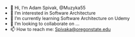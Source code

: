 - 👋 Hi, I’m Adam Spivak, @Muzyka55
- 👀 I’m interested in Software Architecture
- 🌱 I’m currently learning Software Architecture on Udemy
- 💞️ I’m looking to collaborate on ...
- 📫 How to reach me: Spivaka@oregonstate.edu

<!---
Muzyka55/Muzyka55 is a ✨ special ✨ repository because its `README.md` (this file) appears on your GitHub profile.
You can click the Preview link to take a look at your changes.
--->
